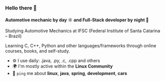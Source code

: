 ### Hello there 👋 

#### Automotive mechanic by day ☼ and Full-Stack developer by night 🌙 

<p>Studying Automotive Mechanics at IFSC (Federal Institute of Santa Catarina – Brazil)
<p>Learning C, C++, Python  and other languages/frameworks through online courses, books, and self-study. 

- ⚙️ I use daily: .java, .py, .c, .cpp and others
- 🌍 I'm mostly active within the **Linux Community**
- 💬 `ping` me about **linux**, **java**, **spring**, **development**, **cars**
